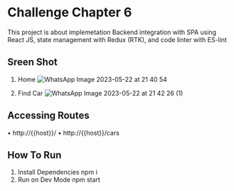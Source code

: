 # Challenge Chapter 6

This project is about implemetation Backend integration with SPA using React JS, state management with Redux (RTK), and code linter with ES-lint

## Sreen Shot
1. Home
![WhatsApp Image 2023-05-22 at 21 40 54](https://github.com/rissuga/CH6-FSW-BINAR/assets/72052154/5cba9621-95a5-4aed-9998-25b905f836f9)

2. Find Car
![WhatsApp Image 2023-05-22 at 21 42 26 (1)](https://github.com/rissuga/CH6-FSW-BINAR/assets/72052154/b833f973-70ca-42ef-b6b4-fb40b71e78b6)

## Accessing Routes

• http://{{host}}/
• http://{{host}}/cars

## How To Run

1. Install Dependencies
    npm i
3. Run on Dev Mode
    npm start
